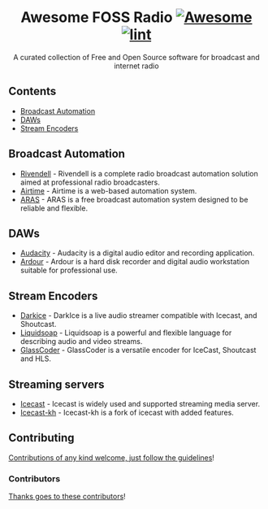 <!--lint disable awesome-git-repo-age-->

<div align="center">

<!-- title -->

<!--lint ignore no-dead-urls-->

# Awesome FOSS Radio [![Awesome](https://awesome.re/badge.svg)](https://awesome.re) [![lint](https://github.com/EnergeticRadio/Awesome-FOSS-Radio/actions/workflows/lint.yaml/badge.svg)](https://github.com/EnergeticRadio/Awesome-FOSS-Radio/actions/workflows/lint.yaml)

<!-- subtitle -->

A curated collection of Free and Open Source software for broadcast and internet radio

</div>

<!-- TOC -->

## Contents

- [Broadcast Automation](#Broadcast-Automation)
- [DAWs](#DAWs)
- [Stream Encoders](#Stream-Encoders)

<!-- CONTENT -->

## Broadcast Automation

- [Rivendell](http://rivendellaudio.org/) - Rivendell is a complete radio broadcast automation solution aimed at professional radio broadcasters.
- [Airtime](https://github.com/sourcefabric/airtime) - Airtime is a web-based automation system.
- [ARAS](https://aras.sourceforge.io/) - ARAS is a free broadcast automation system designed to be reliable and flexible.

## DAWs

- [Audacity](https://www.audacityteam.org/) - Audacity is a digital audio editor and recording application.
- [Ardour](https://www.ardour.org/) - Ardour is a hard disk recorder and digital audio workstation suitable for professional use.

## Stream Encoders

- [Darkice](http://www.darkice.org/) - DarkIce is a live audio streamer compatible with Icecast, and Shoutcast.
- [Liquidsoap](https://www.liquidsoap.info/) - Liquidsoap is a powerful and flexible language for describing audio and video streams.
- [GlassCoder](https://github.com/ElvishArtisan/GlassCoder) - GlassCoder is a versatile encoder for IceCast, Shoutcast and HLS.

## Streaming servers
- [Icecast](https://icecast.org/) - Icecast is widely used and supported streaming media server.
- [Icecast-kh](https://karlheyes.github.io/) - Icecast-kh is a fork of icecast with added features.

<!-- END CONTENT -->

## Contributing

[Contributions of any kind welcome, just follow the guidelines](contributing.md)!

### Contributors

[Thanks goes to these contributors](https://github.com/EnergeticRadio/Awesome-FOSS-Radio/graphs/contributors)!
